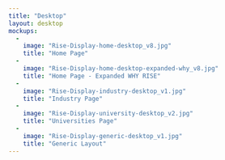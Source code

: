 ```yaml
---
title: "Desktop"
layout: desktop
mockups:
  -
    image: "Rise-Display-home-desktop_v8.jpg"
    title: "Home Page"
  -
    image: "Rise-Display-home-desktop-expanded-why_v8.jpg"
    title: "Home Page - Expanded WHY RISE"
  -
    image: "Rise-Display-industry-desktop_v1.jpg"
    title: "Industry Page"
  -
    image: "Rise-Display-university-desktop_v2.jpg"
    title: "Universities Page"
  -
    image: "Rise-Display-generic-desktop_v1.jpg"
    title: "Generic Layout"
---
```

